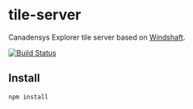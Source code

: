 tile-server
====================

Canadensys Explorer tile server based on [Windshaft](https://github.com/CartoDB/Windshaft/).


[![Build Status](https://travis-ci.org/Canadensys/tile-server.png?branch=master)](https://travis-ci.org/Canadensys/tile-server)

Install
-------
```
npm install
```
